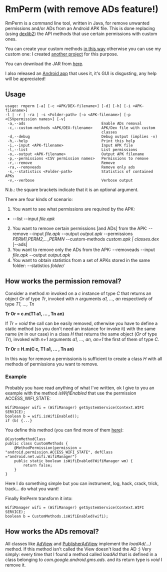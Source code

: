 # RmPerm (with remove ADs feature!)

RmPerm is a command line tool, written in Java, for remove unwanted permissions and/or ADs from an Android APK file.
This is done replacing (using [dexlib2](https://github.com/JesusFreke/smali/tree/master/dexlib2)) the API methods that use certain permissions with custom ones.

You can create your custom methods [in this way](https://github.com/simoneaonzo/ApkWithCustomMethods/blob/master/app/src/main/java/com/example/apkwithcustommethods/CustomMethods.java)
otherwise you can use my custom one: I created [another project](https://github.com/simoneaonzo/ApkWithCustomMethods) for this purpose.

You can download the JAR from [here](https://github.com/simoneaonzo/RmPerm/blob/master/build/libs/rmperm-all.jar?raw=true).

I also released an [Android app](https://github.com/simoneaonzo/AndRmPerm) that uses it, it's GUI is disgusting, any help will be appreciated!

## Usage

```
usage: rmperm [-a] [-c <APK/DEX-filename>] [-d] [-h] [-i <APK-filename>]
-l | -r | -ra | -s <Folder-path> [-o <APK-filename>] [-p <CSVpermission names>] [-v]
 -a,--ads                                  Enable ADs removal
 -c,--custom-methods <APK/DEX-filename>    APK/Dex file with custom
                                           classes
 -d,--debug                                Debug output (implies -v)
 -h,--help                                 Print this help
 -i,--input <APK-filename>                 Input APK file
 -l,--list                                 List permissions
 -o,--output <APK-filename>                Output APK filename
 -p,--permissions <CSV permission names>   Permissions to remove
 -r,--remove                               Remove
 -ra,--removeads                           Remove only ads
 -s,--statistics <Folder-path>             Statistics of contained APKs
 -v,--verbose                              Verbose output
```

N.b.: the square brackets indicate that it is an optional argument.

There are four kinds of scenario:

1. You want to see what permissions  are required by the APK:
* --list
  --input *file.apk*
2. You want to remove certain permissions [and ADs] from the APK:
  --remove
  --input *file.apk*
    --output *output.apk*
    --permissions *PERM1,PERM2,...,PERMN*
    --custom-methods *custom.apk | classes.dex*
    [--ads]
3. You want to remove only the ADs from the APK:
    --removeads
    --input *file.apk*
    --output *output.apk* 
4. You want to obtain statistics from a set of APKs stored in the same folder:
    --statistics *folder/*


## How works the permission removal?

Consider a method *m* invoked on a *c* instance of type *C* that returns an object *Or* of type *Tr*, invoked with *n* arguments *a1, ..., an* respectively of type *T1, ..., Tn*

**Tr Or = c.m(T1 a1, ... , Tn an)**

If *Tr = void* the call can be easily removed, otherwise you have to define a static method (so you don't need an instance for invoke it) with the same name (*m* in our case) in a class *H* that returns the same object (*Or* of type *Tr*), invoked with *n+1* arguments *a1, ..., an, an+1* the first of them of type *C*.

**Tr Or = H.m(C c, T1 a1, ... , Tn an)**

In this way for remove a permissionis is sufficient to create a class *H* with all methods of permissions you want to remove.


### Example

Probably you have read anything of what I've written, ok I give to you an example with the method *isWifiEnabled* that use the permission ACCESS_WIFI_STATE:
```
WifiManager wifi = (WifiManager) getSystemService(Context.WIFI SERVICE);
boolean b = wifi.isWifiEnabled();
if (b) {...}
```

You define this method (you can find more of them [here](https://github.com/simoneaonzo/CustomApp/blob/master/app/src/main/java/com/custom/customapp/CustomMethods.java)):
```
@CustomMethodClass
public class CustomMethods {
    @MethodPermission(permission = "android.permission.ACCESS_WIFI_STATE", defClass ="android.net.wifi.WifiManager")
    public static boolean isWifiEnabled(WifiManager wm) {
        return false;
    }
}
```
Here I do something simple but you can instrument, log, hack, crack, trick, track... do what you want!


Finally RmPerm transform it into:
```
WifiManager wifi = (WifiManager) getSystemService(Context.WIFI SERVICE);
boolean b = CustomMethods.isWifiEnabled(wifi);
```

## How works the ADs removal?

All classes like [AdView](https://developers.google.com/android/reference/com/google/android/gms/ads/AdView) and [PublisherAdView](https://developers.google.com/android/reference/com/google/android/gms/ads/doubleclick/PublisherAdView) implement the *loadAd(...)* method.
If this method isn't called the View doesn't load the AD :)
Very simply: every time that I found a method called *loadAd* that is defined in a class belonging to *com.google.android.gms.ads.* and its return type is *void* I remove it.

